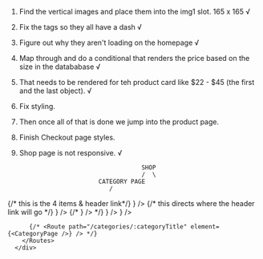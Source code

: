 1.  Find the vertical images and place them into the img1 slot. 165 x 165 √
2.  Fix the tags so they all have a dash √
3.  Figure out why they aren't loading on the homepage √
4.  Map through and do a conditional that renders the price based on the size in the datababase √
5.  That needs to be rendered for teh product card like $22 - $45 (the first and the last object). √
6.  Fix styling.
7.  Then once all of that is done we jump into the product page.
8.  Finish Checkout page styles.
9.  Shop page is not responsive. √

                                          SHOP
                                          /  \
                              CATEGORY PAGE
                                 /

<div className="shop-container">
        <Routes>
          {/* this is the 4 items & header link*/}
          <Route index element={<CategoriesPreview />} />
          {/* this directs where the header link will go  */}
          <Route path=":category" element={<CategoryPage />} />
          {/* <Route path=":all-products" element={<AllProducts />} /> */}
          <Route path="products/:productId" element={<ProductPage />} />
          <Route path="all-products" element={<AllProducts />} />

          {/* <Route path="/categories/:categoryTitle" element={<CategoryPage />} /> */}
        </Routes>
      </div>
